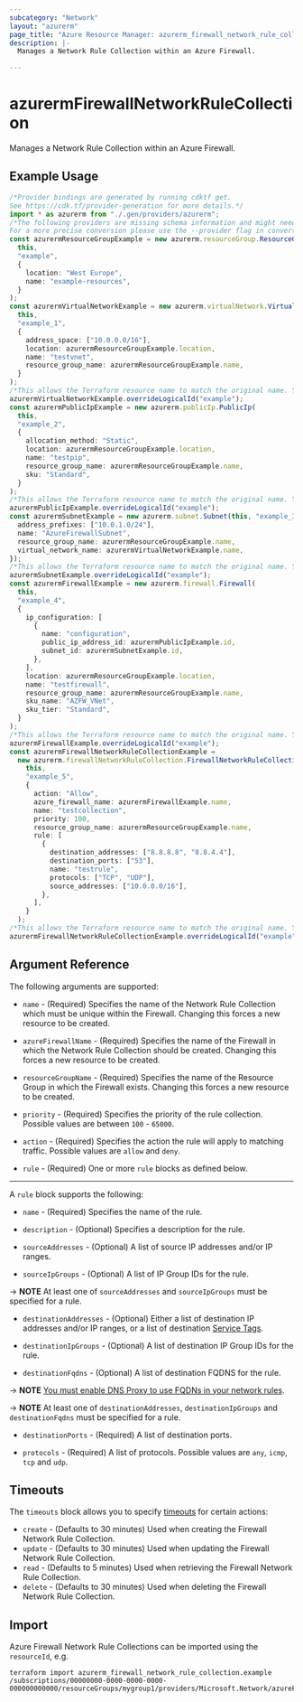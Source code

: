 ```yaml
---
subcategory: "Network"
layout: "azurerm"
page_title: "Azure Resource Manager: azurerm_firewall_network_rule_collection"
description: |-
  Manages a Network Rule Collection within an Azure Firewall.

---
```


# azurermFirewallNetworkRuleCollection

Manages a Network Rule Collection within an Azure Firewall.

## Example Usage

```typescript
/*Provider bindings are generated by running cdktf get.
See https://cdk.tf/provider-generation for more details.*/
import * as azurerm from "./.gen/providers/azurerm";
/*The following providers are missing schema information and might need manual adjustments to synthesize correctly: azurerm.
For a more precise conversion please use the --provider flag in convert.*/
const azurermResourceGroupExample = new azurerm.resourceGroup.ResourceGroup(
  this,
  "example",
  {
    location: "West Europe",
    name: "example-resources",
  }
);
const azurermVirtualNetworkExample = new azurerm.virtualNetwork.VirtualNetwork(
  this,
  "example_1",
  {
    address_space: ["10.0.0.0/16"],
    location: azurermResourceGroupExample.location,
    name: "testvnet",
    resource_group_name: azurermResourceGroupExample.name,
  }
);
/*This allows the Terraform resource name to match the original name. You can remove the call if you don't need them to match.*/
azurermVirtualNetworkExample.overrideLogicalId("example");
const azurermPublicIpExample = new azurerm.publicIp.PublicIp(
  this,
  "example_2",
  {
    allocation_method: "Static",
    location: azurermResourceGroupExample.location,
    name: "testpip",
    resource_group_name: azurermResourceGroupExample.name,
    sku: "Standard",
  }
);
/*This allows the Terraform resource name to match the original name. You can remove the call if you don't need them to match.*/
azurermPublicIpExample.overrideLogicalId("example");
const azurermSubnetExample = new azurerm.subnet.Subnet(this, "example_3", {
  address_prefixes: ["10.0.1.0/24"],
  name: "AzureFirewallSubnet",
  resource_group_name: azurermResourceGroupExample.name,
  virtual_network_name: azurermVirtualNetworkExample.name,
});
/*This allows the Terraform resource name to match the original name. You can remove the call if you don't need them to match.*/
azurermSubnetExample.overrideLogicalId("example");
const azurermFirewallExample = new azurerm.firewall.Firewall(
  this,
  "example_4",
  {
    ip_configuration: [
      {
        name: "configuration",
        public_ip_address_id: azurermPublicIpExample.id,
        subnet_id: azurermSubnetExample.id,
      },
    ],
    location: azurermResourceGroupExample.location,
    name: "testfirewall",
    resource_group_name: azurermResourceGroupExample.name,
    sku_name: "AZFW_VNet",
    sku_tier: "Standard",
  }
);
/*This allows the Terraform resource name to match the original name. You can remove the call if you don't need them to match.*/
azurermFirewallExample.overrideLogicalId("example");
const azurermFirewallNetworkRuleCollectionExample =
  new azurerm.firewallNetworkRuleCollection.FirewallNetworkRuleCollection(
    this,
    "example_5",
    {
      action: "Allow",
      azure_firewall_name: azurermFirewallExample.name,
      name: "testcollection",
      priority: 100,
      resource_group_name: azurermResourceGroupExample.name,
      rule: [
        {
          destination_addresses: ["8.8.8.8", "8.8.4.4"],
          destination_ports: ["53"],
          name: "testrule",
          protocols: ["TCP", "UDP"],
          source_addresses: ["10.0.0.0/16"],
        },
      ],
    }
  );
/*This allows the Terraform resource name to match the original name. You can remove the call if you don't need them to match.*/
azurermFirewallNetworkRuleCollectionExample.overrideLogicalId("example");

```

## Argument Reference

The following arguments are supported:

*   `name` - (Required) Specifies the name of the Network Rule Collection which must be unique within the Firewall. Changing this forces a new resource to be created.

*   `azureFirewallName` - (Required) Specifies the name of the Firewall in which the Network Rule Collection should be created. Changing this forces a new resource to be created.

*   `resourceGroupName` - (Required) Specifies the name of the Resource Group in which the Firewall exists. Changing this forces a new resource to be created.

*   `priority` - (Required) Specifies the priority of the rule collection. Possible values are between `100` - `65000`.

*   `action` - (Required) Specifies the action the rule will apply to matching traffic. Possible values are `allow` and `deny`.

*   `rule` - (Required) One or more `rule` blocks as defined below.

***

A `rule` block supports the following:

*   `name` - (Required) Specifies the name of the rule.

*   `description` - (Optional) Specifies a description for the rule.

*   `sourceAddresses` - (Optional) A list of source IP addresses and/or IP ranges.

*   `sourceIpGroups` - (Optional) A list of IP Group IDs for the rule.

\-> **NOTE** At least one of `sourceAddresses` and `sourceIpGroups` must be specified for a rule.

*   `destinationAddresses` - (Optional) Either a list of destination IP addresses and/or IP ranges, or a list of destination [Service Tags](https://docs.microsoft.com/azure/virtual-network/service-tags-overview#available-service-tags).

*   `destinationIpGroups` - (Optional) A list of destination IP Group IDs for the rule.

*   `destinationFqdns` - (Optional) A list of destination FQDNS for the rule.

\-> **NOTE** [You must enable DNS Proxy to use FQDNs in your network rules](https://docs.microsoft.com/azure/firewall/fqdn-filtering-network-rules).

\-> **NOTE** At least one of `destinationAddresses`, `destinationIpGroups` and `destinationFqdns` must be specified for a rule.

*   `destinationPorts` - (Required) A list of destination ports.

*   `protocols` - (Required) A list of protocols. Possible values are `any`, `icmp`, `tcp` and `udp`.

## Timeouts

The `timeouts` block allows you to specify [timeouts](https://www.terraform.io/language/resources/syntax#operation-timeouts) for certain actions:

* `create` - (Defaults to 30 minutes) Used when creating the Firewall Network Rule Collection.
* `update` - (Defaults to 30 minutes) Used when updating the Firewall Network Rule Collection.
* `read` - (Defaults to 5 minutes) Used when retrieving the Firewall Network Rule Collection.
* `delete` - (Defaults to 30 minutes) Used when deleting the Firewall Network Rule Collection.

## Import

Azure Firewall Network Rule Collections can be imported using the `resourceId`, e.g.

```console
terraform import azurerm_firewall_network_rule_collection.example /subscriptions/00000000-0000-0000-0000-000000000000/resourceGroups/mygroup1/providers/Microsoft.Network/azureFirewalls/myfirewall/networkRuleCollections/mycollection
```
